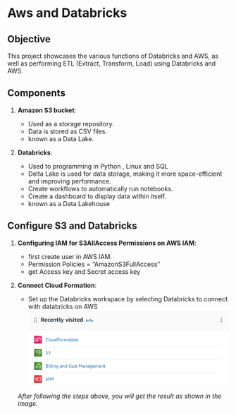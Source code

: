 # Aws and Databricks

## Objective
This project showcases the various functions of Databricks and AWS, as well as performing ETL (Extract, Transform, Load) using Databricks and AWS.

## Components
1. **Amazon S3 bucket**:
   - Used as a storage repository.
   - Data is stored as CSV files.
   - known as a Data Lake.

2. **Databricks**:
   - Used to programming in Python , Linux and SQL
   - Delta Lake is used for data storage, making it more space-efficient and improving performance.
   - Create workflows to automatically run notebooks.
   - Create a dashboard to display data within itself.
   - known as a Data Lakehouse

## Configure S3 and Databricks
1. **Configuring IAM for S3AllAccess Permissions on AWS IAM**:
   - first create user in AWS IAM.
   - Permission Policies = “AmazonS3FullAccess”
   - get Access key and Secret access key

2. **Connect Cloud Formation**:
   - Set up the Databricks workspace by selecting Databricks to connect with databricks on AWS
   ![Configure](image/consoleS3_.png)
   
   *After following the steps above, you will get the result as shown in the image.*
